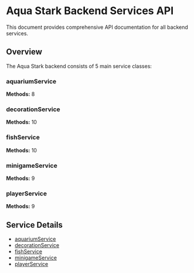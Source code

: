 # Aqua Stark Backend Services API

This document provides comprehensive API documentation for all backend services.

## Overview

The Aqua Stark backend consists of 5 main service classes:

### aquariumService
**Methods:** 8

### decorationService
**Methods:** 10

### fishService
**Methods:** 10

### minigameService
**Methods:** 9

### playerService
**Methods:** 9

## Service Details

- [aquariumService](./aquariumService.md)
- [decorationService](./decorationService.md)
- [fishService](./fishService.md)
- [minigameService](./minigameService.md)
- [playerService](./playerService.md)
